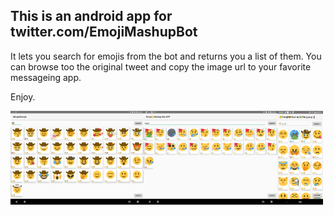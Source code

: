 This is an android app for twitter.com/EmojiMashupBot
-----------------------------------------------------

It lets you search for emojis from the bot and returns you a list of them. You can browse too the original tweet and copy the image url to your favorite messageing app.

Enjoy.

<img src="assets/1.png" height="150" alt="Screenshot A"/><img src="assets/2.png" height="150" alt="Screenshot 1"/><img src="assets/3.png" height="150" alt="Screenshot I"/>

